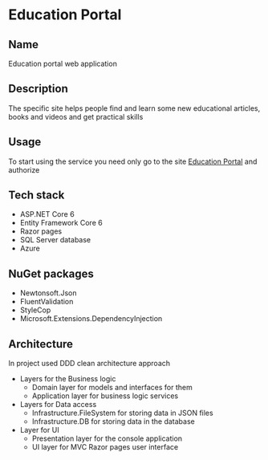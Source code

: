 # Education Portal

## Name
Education portal web application

## Description
The specific site helps people find and learn some new educational articles, books and videos and get practical skills

## Usage
To start using the service you need only go to the site [Education Portal](https://educationportalui20220929154907.azurewebsites.net/) and authorize

## Tech stack
- ASP.NET Core 6
- Entity Framework Core 6
- Razor pages
- SQL Server database
- Azure

## NuGet packages
- Newtonsoft.Json
- FluentValidation
- StyleCop
- Microsoft.Extensions.DependencyInjection

## Architecture
In project used DDD clean architecture approach 
- Layers for the Business logic
    * Domain layer for models and interfaces for them
    * Application layer for business logic services
- Layers for Data access
    * Infrastructure.FileSystem for storing data in JSON files
    * Infrastructure.DB for storing data in the database
- Layer for UI
    * Presentation layer for the console application
    * UI layer for MVC Razor pages user interface 
